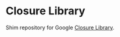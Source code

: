 Closure Library
===============

Shim repository for Google [Closure Library](https://github.com/google/closure-library).

